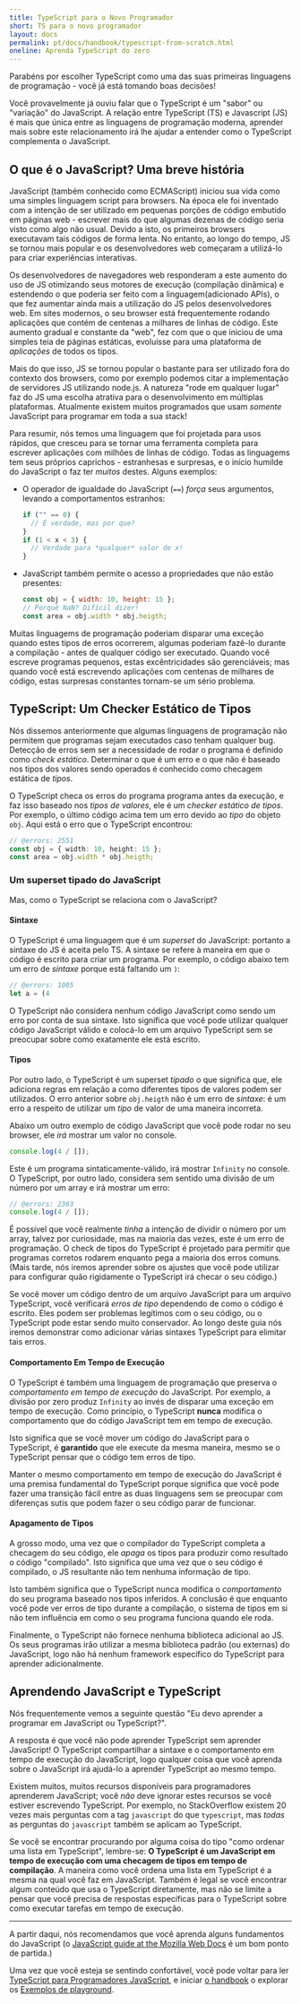 ```yaml
---
title: TypeScript para o Novo Programador
short: TS para o novo programador
layout: docs
permalink: pt/docs/handbook/typescript-from-scratch.html
oneline: Aprenda TypeScript do zero
---
```


Parabéns por escolher TypeScript como uma das suas primeiras linguagens de programação - você já está tomando boas decisões!

Você provavelmente já ouviu falar que o TypeScript é um "sabor" ou "variação" do JavaScript.
A relação entre TypeScript (TS) e Javascript (JS) é mais que única entre as linguagens de programação moderna, aprender mais sobre este relacionamento irá lhe ajudar a entender como o TypeScript complementa o JavaScript.

## O que é o JavaScript? Uma breve história

JavaScript (também conhecido como ECMAScript) iniciou sua vida como uma simples linguagem script para browsers.
Na época ele foi inventado com a intenção de ser utilizado em pequenas porções de código embutido em páginas web - escrever mais do que algumas dezenas de código seria visto como algo não usual.
Devido a isto, os primeiros browsers executavam tais códigos de forma lenta.
No entanto, ao longo do tempo, JS se tornou mais popular e os desenvolvedores web começaram a utilizá-lo para criar experiências interativas.

Os desenvolvedores de navegadores web responderam a este aumento do uso de JS otimizando seus motores de execução (compilação dinâmica) e estendendo o que poderia ser feito com a linguagem(adicionado APIs), o que fez aumentar ainda mais a utilização do JS pelos desenvolvedores web.
Em sites modernos, o seu browser está frequentemente rodando aplicações que contém de centenas a milhares de linhas de código.
Este aumento gradual e constante da "web", fez com que o que iniciou de uma simples teia de páginas estáticas, evoluísse para uma plataforma de _aplicações_ de todos os tipos.

Mais do que isso, JS se tornou popular o bastante para ser utilizado fora do contexto dos browsers, como por exemplo podemos citar a implementação de servidores JS utilizando node.js.
A natureza "rode em qualquer lugar" faz do JS uma escolha atrativa para o desenvolvimento em múltiplas plataformas.
Atualmente existem muitos programados que usam _somente_ JavaScript para programar em toda a sua stack!

Para resumir, nós temos uma linguagem que foi projetada para usos rápidos, que cresceu para se tornar uma ferramenta completa para escrever aplicações com milhões de linhas de código.
Todas as linguagems tem seus próprios caprichos - estranhesas e surpresas, e o início humilde do JavaScript o faz ter _muitos_ destes. Alguns exemplos:

- O operador de igualdade do JavaScript (`==`) _força_ seus argumentos, levando a comportamentos estranhos:

  ```js
  if ("" == 0) {
    // É verdade, mas por que?
  }
  if (1 < x < 3) {
    // Verdade para *qualquer* valor de x!
  }
  ```
- JavaScript também permite o acesso a propriedades que não estão presentes:

  ```js
  const obj = { width: 10, height: 15 };
  // Porquê NaN? Difícil dizer!
  const area = obj.width * obj.heigth;
  ```
Muitas linguagems de programação poderiam disparar uma exceção quando estes tipos de erros ocorrerem, algumas poderiam fazê-lo durante a compilação - antes de qualquer código ser executado. 
Quando você escreve programas pequenos, estas excêntricidades são gerenciáveis; mas quando você está escrevendo aplicações com centenas de milhares de código, estas surpresas constantes tornam-se um sério problema.

## TypeScript: Um Checker Estático de Tipos

Nós dissemos anteriormente que algumas linguagens de programação não permitem que programas sejam executados caso tenham qualquer bug.
Detecção de erros sem ser a necessidade de rodar o programa é definido como _check estático_.
Determinar o que é um erro e o que não é baseado nos tipos dos valores sendo operados é conhecido como checagem estática de _tipos_.

O TypeScript checa os erros do programa programa antes da execução, e faz isso baseado nos _tipos de valores_, ele é um _checker estático de tipos_.
Por exemplo, o último código acima tem um erro devido ao _tipo_ do objeto `obj`.
Aqui está o erro que o TypeScript encontrou:

```ts twoslash
// @errors: 2551
const obj = { width: 10, height: 15 };
const area = obj.width * obj.heigth;
```
### Um superset tipado do JavaScript

Mas, como o TypeScript se relaciona com o JavaScript?

#### Sintaxe

O TypeScript é uma linguagem que é um _superset_ do JavaScript: portanto a sintaxe do JS é aceita pelo TS.
A sintaxe se refere à maneira em que o código é escrito para criar um programa.
Por exemplo, o código abaixo tem um erro de _sintaxe_ porque está faltando um `)`:

```ts twoslash
// @errors: 1005
let a = (4
```
O TypeScript não considera nenhum código JavaScript como sendo um erro por conta de sua sintaxe.
Isto significa que você pode utilizar qualquer código JavaScript válido e colocá-lo em um arquivo TypeScript sem se preocupar sobre como exatamente ele está escrito.

#### Tipos

Por outro lado, o TypeScript é um superset _tipado_ o que significa que, ele adiciona regras em relação a como diferentes tipos de valores podem ser utilizados.
O erro anterior sobre `obj.heigth` não é um erro de _sintaxe_: é um erro a respeito de utilizar um _tipo_ de valor de uma maneira incorreta.

Abaixo um outro exemplo de código JavaScript que você pode rodar no seu browser, ele _irá_ mostrar um valor no console.

```js
console.log(4 / []);
```

Este é um programa sintaticamente-válido, irá mostrar `Infinity` no console.
O TypeScript, por outro lado, considera sem sentido uma divisão de um número por um array e irá mostrar um erro:

```ts twoslash
// @errors: 2363
console.log(4 / []);
```

É possível que você realmente _tinha_ a intenção de dividir o número por um array, talvez por curiosidade, mas na maioria das vezes, este é um erro de programação.
O check de tipos do TypeScript é projetado para permitir que programas corretos rodarem enquanto pega a maioria dos erros comuns.
(Mais tarde, nós iremos aprender sobre os ajustes que você pode utilizar para configurar quão rigidamente o TypeScript irá checar o seu código.)

Se você mover um código dentro de um arquivo JavaScript para um arquivo TypeScript, você verificará _erros de tipo_ dependendo de como o código é escrito.
Eles podem ser problemas legítimos com o seu código, ou o TypeScript pode estar sendo muito conservador.
Ao longo deste guia nós iremos demonstrar como adicionar várias sintaxes TypeScript para elimitar tais erros.

#### Comportamento Em Tempo de Execução

O TypeScript é também uma linguagem de programação que preserva o _comportamento em tempo de execução_ do JavaScript.
Por exemplo, a divisão por zero produz `Infinity` ao invés de disparar uma exceção em tempo de execução.
Como princípio, o TypeScript **nunca** modifica o comportamento que do código JavaScript tem em tempo de execução.

Isto significa que se você mover um código do JavaScript para o TypeScript, é **garantido** que ele execute da mesma maneira, mesmo se o TypeScript pensar que o código tem erros de tipo.

Manter o mesmo comportamento em tempo de execução do JavaScript é uma premisa fundamental do TypeScript porque significa que você pode fazer uma transição fácil entre as duas linguagens sem se preocupar com diferenças sutis que podem fazer o seu código parar de funcionar.

<!--
Missing subsection on the fact that TS extends JS to add syntax for type
specification.  (Since the immediately preceding text was raving about
how JS code can be used in TS.)
-->

#### Apagamento de Tipos

A grosso modo, uma vez que o compilador do TypeScript completa a checagem do seu código, ele _apaga_ os tipos para produzir como resultado o código "compilado".
Isto significa que uma vez que o seu código é compilado, o JS resultante não tem nenhuma informação de tipo.

Isto também significa que o TypeScript nunca modifica o _comportamento_ do seu programa baseado nos tipos inferidos.
A conclusão é que enquanto você pode ver erros de tipo durante a compilação, o sistema de tipos em si não tem influência em como o seu programa funciona quando ele roda.

Finalmente, o TypeScript não fornece nenhuma biblioteca adicional ao JS.
Os seus programas irão utilizar a mesma biblioteca padrão (ou externas) do JavaScript, logo não há nenhum framework específico do TypeScript para aprender adicionalmente.

<!--
Should extend this paragraph to say that there's an exception of
allowing you to use newer JS features and transpile the code to an older
JS, and this might add small stubs of functionality when needed.  (Maybe
with an example --- something like `?.` would be good in showing readers
that this document is maintained.)
-->

## Aprendendo JavaScript e TypeScript

Nós frequentemente vemos a seguinte questão "Eu devo aprender a programar em JavaScript ou TypeScript?".

A resposta é que você não pode aprender TypeScript sem aprender JavaScript!
O TypeScript compartilhar a sintaxe e o comportamento em tempo de execução do JavaScript, logo qualquer coisa que você aprenda sobre o JavaScript irá ajudá-lo a aprender TypeScript ao mesmo tempo.

Existem muitos, muitos recursos disponíveis para programadores aprenderem JavaScript; você _não_ deve ignorar estes recursos se você estiver escrevendo TypeScript.
Por exemplo, no StackOverflow existem 20 vezes mais perguntas com a tag `javascript` do que `typescript`, mas _todas_ as perguntas do `javascript` também se aplicam ao TypeScript.

Se você se encontrar procurando por alguma coisa do tipo "como ordenar uma lista em TypeScript", lembre-se: **O TypeScript é um JavaScript em tempo de execução com uma checagem de tipos em tempo de compilação**.
A maneira como você ordena uma lista em TypeScript é a mesma na qual você faz em JavaScript.
Também é legal se você encontrar algum conteúdo que usa o TypeScript diretamente, mas não se limite a pensar que você precisa de respostas específicas para o TypeScript sobre como executar tarefas em tempo de execução.

---

A partir daqui, nós recomendamos que você aprenda alguns fundamentos do JavaScript (o [JavaScript guide at the Mozilla Web Docs](https://developer.mozilla.org/docs/Web/JavaScript/Guide) é um bom ponto de partida.)

Uma vez que você esteja se sentindo confortável, você pode voltar para ler [TypeScript para Programadores JavaScript](/docs/handbook/typescript-in-5-minutes.html), e iniciar [o handbook](/docs/handbook/intro.html) o explorar os [Exemplos de playground](/play#show-examples).

<!-- Note: I'll be happy to write the following... -->
<!--
## Types

    * What's a type? (For newbies)
      * A type is a *kind* of value
      * Types implicitly define what operations make sense on them
      * Lots of different kinds, not just primitives
      * We can make descriptions for all kinds of values
      * The `any` type -- a quick desctiption, what it is, and why it's bad
    * Inference 101
      * Examples
      * TypeScript can figure out types most of the time
      * Two places we'll ask you what the type is: Function boundaries, and later-initialized values
    * Co-learning JavaScript
      * You can+should read existing JS resources
      * Just paste it in and see what happens
      * Consider turning off 'strict' -->

